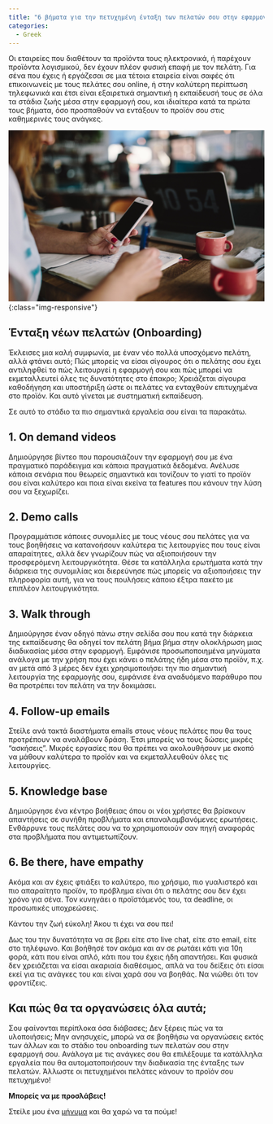```yaml
---
title: "6 βήματα για την πετυχημένη ένταξη των πελατών σου στην εφαρμογή σου!"
categories:
  - Greek
---
```


Οι εταιρείες που διαθέτουν τα προϊόντα τους ηλεκτρονικά, ή παρέχουν προϊόντα λογισμικού, δεν έχουν πλέον φυσική επαφή με τον πελάτη. Για σένα που έχεις ή εργάζεσαι σε μια τέτοια εταιρεία είναι σαφές ότι επικοινωνείς με τους πελάτες σου online, ή στην καλύτερη περίπτωση τηλεφωνικά και έτσι είναι εξαιρετικά σημαντική η εκπαίδευσή τους σε όλα τα στάδια ζωής μέσα στην εφαρμογή σου, και ιδιαίτερα κατά τα πρώτα τους βήματα, όσο προσπαθούν να εντάξουν το προϊόν σου στις καθημερινές τους ανάγκες. 

![onboard_customers](/assets/images/onboard_customers.jpg){:class="img-responsive"}

## Ένταξη νέων πελατών (Onboarding)

Έκλεισες μια καλή συμφωνία, με έναν νέο πολλά υποσχόμενο πελάτη, αλλά φτάνει αυτό; Πώς μπορείς να είσαι σίγουρος  ότι ο πελάτης σου έχει αντιληφθεί το πώς λειτουργεί η εφαρμογή σου και πώς μπορεί να εκμεταλλευτεί όλες τις δυνατότητες στο έπακρο;
Χρειάζεται σίγουρα καθοδήγηση και υποστήριξη ώστε οι πελάτες να ενταχθούν επιτυχημένα στο προϊόν. Και αυτό γίνεται με συστηματική εκπαίδευση. 

Σε αυτό το στάδιο τα πιο σημαντικά εργαλεία σου είναι τα παρακάτω. 

## 1. On demand videos 

Δημιούργησε βίντεο που παρουσιάζουν την εφαρμογή σου με ένα πραγματικό παράδειγμα και κάποια πραγματικά δεδομένα. Ανέλυσε κάποια σενάρια που θεωρείς σημαντικά και τονίζουν το γιατί το προϊόν σου είναι καλύτερο και ποια είναι εκείνα τα features που κάνουν την λύση σου να ξεχωρίζει.

## 2. Demo calls

Προγραμμάτισε κάποιες συνομιλίες με τους νέους σου πελάτες για να τους βοηθήσεις να κατανοήσουν καλύτερα τις λειτουργίες που τους είναι απαραίτητες, αλλά δεν γνωρίζουν πώς να αξιοποιήσουν την προσφερόμενη λειτουργικότητα. Θέσε τα κατάλληλα ερωτήματα κατά την διάρκεια της συνομιλίας και διερεύνησε πώς μπορείς να αξιοποιήσεις την πληροφορία αυτή, για να τους πουλήσεις κάποιο έξτρα πακέτο με επιπλέον λειτουργικότητα.

## 3. Walk through

Δημιούργησε έναν οδηγό πάνω στην σελίδα σου που κατά την διάρκεια της εκπαίδευσης θα οδηγεί τον πελάτη βήμα βήμα στην ολοκλήρωση μιας διαδικασίας μέσα στην εφαρμογή. Εμφάνισε προσωποποιημένα μηνύματα ανάλογα με την χρήση που έχει κάνει ο πελάτης ήδη μέσα στο προϊόν, π.χ. αν μετά από 3 μέρες δεν έχει χρησιμοποιήσει την πιο σημαντική λειτουργία της εφαρμογής σου, εμφάνισε ένα αναδυόμενο παράθυρο που θα προτρέπει τον πελάτη να την δοκιμάσει. 

## 4. Follow-up emails

Στείλε ανά τακτά διαστήματα emails στους νέους πελάτες που θα τους προτρέπουν να αναλάβουν δράση. Έτσι μπορείς να τους δώσεις μικρές “ασκήσεις”. Μικρές εργασίες που θα πρέπει να ακολουθήσουν με σκοπό να μάθουν καλύτερα το προϊόν και να εκμεταλλευθούν όλες τις λειτουργίες. 

## 5. Knowledge base

Δημιούργησε ένα κέντρο βοήθειας όπου οι νέοι χρήστες θα βρίσκουν απαντήσεις σε συνήθη προβλήματα και επαναλαμβανόμενες ερωτήσεις. Ενθάρρυνε τους πελάτες σου να το χρησιμοποιούν σαν πηγή αναφοράς στα προβλήματα που αντιμετωπίζουν.

## 6. Be there, have empathy

Ακόμα και αν έχεις φτιάξει το καλύτερο, πιο χρήσιμο, πιο γυαλιστερό και πιο απαραίτητο προϊόν, το πρόβλημα είναι ότι ο πελάτης σου δεν έχει χρόνο για σένα. Τον κυνηγάει ο προϊστάμενός του, τα deadline, οι προσωπικές υποχρεώσεις. 

Κάντου την ζωή εύκολη! Άκου τι έχει να σου πει!

Δως του την δυνατότητα να σε βρει είτε στο live chat, είτε στο email, είτε στο τηλέφωνο. Και βοήθησέ τον ακόμα και αν σε ρωτάει κάτι για 10η φορά, κάτι που είναι απλό, κάτι που του έχεις ήδη απαντήσει. Και φυσικά δεν χρειάζεται να είσαι ακαριαία διαθέσιμος, απλά να του δείξεις ότι είσαι εκεί για τις ανάγκες του και είναι χαρά σου να βοηθάς. Να νιώθει ότι τον φροντίζεις.


## Και πώς θα τα οργανώσεις όλα αυτά; 
Σου φαίνονται περίπλοκα όσα διάβασες; Δεν ξέρεις πώς να τα υλοποιήσεις; Μην ανησυχείς, μπορώ να σε βοηθήσω να οργανώσεις εκτός των άλλων και το στάδιο του onboarding των πελατών σου στην εφαρμογή σου. Ανάλογα με τις ανάγκες σου θα επιλέξουμε τα κατάλληλα εργαλεία που θα αυτοματοποιήσουν την διαδικασία της ένταξης των πελατών. Άλλωστε οι πετυχημένοι πελάτες κάνουν το προϊόν σου πετυχημένο! 


**Μπορείς να με προσλάβεις!**

Στείλε μου ένα [μήνυμα](mailto:georgia.tsiamanta@gmail.com) και θα χαρώ να τα πούμε! 